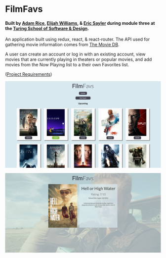 # FilmFavs

#### Built by [Adam Rice](https://github.com/adam-rice), [Elijah Williams](https://github.com/ejwill04), &amp; [Eric Sayler](https://github.com/esayler) during module three at the [Turing School of Software & Design](https://www.turing.io/).

An application built using redux, react, &amp; react-router. The API used for gathering movie information comes from [The Movie DB](https://www.themoviedb.org/?language=en).

A user can create an account or log in with an existing account, view movies that are currently playing in theaters or popular movies, and add movies from the Now Playing list to a their own Favorites list.

([Project Requirements](https://github.com/Tman22/movie-tracker))

![screen-grab](https://github.com/adam-rice/movie-tracker/blob/master/Screen.png)

![screen-grab](https://github.com/adam-rice/movie-tracker/blob/master/description.png)

